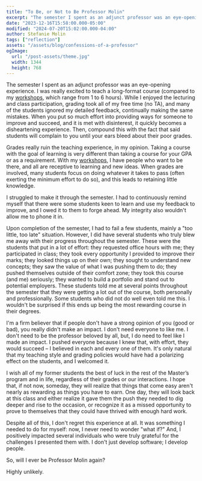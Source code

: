 ```yaml
---
title: "To Be, or Not to Be Professor Molin"
excerpt: "The semester I spent as an adjunct professor was an eye-opening experience. If you want to find out why, you will have to read this blog post. No spoilers here. 🤫"
date: "2023-12-16T15:58:00.000-05:00"
modified: "2024-07-20T15:02:00.000-04:00"
author: Stefanie Molin
tags: ["reflection"]
assets: "/assets/blog/confessions-of-a-professor"
ogImage:
  url: "/post-assets/theme.jpg"
  width: 1344
  height: 768
---
```


The semester I spent as an adjunct professor was an eye-opening experience. I was really excited to teach a long-format course (compared to my [workshops](/workshops/), which range from 1 to 6 hours). While I enjoyed the lecturing and class participation, grading took all of my free time (no TA), and many of the students ignored my detailed feedback, continually making the same mistakes. When you put so much effort into providing ways for someone to improve and succeed, and it is met with disinterest, it quickly becomes a disheartening experience. Then, compound this with the fact that said students will complain to you until your ears bleed about their poor grades.

Grades really ruin the teaching experience, in my opinion. Taking a course with the goal of learning is very different than taking a course for your GPA or as a requirement. With my [workshops](/workshops/), I have people who want to be there, and all are receptive to learning and new ideas. When grades are involved, many students focus on doing whatever it takes to pass (often exerting the minimum effort to do so), and this leads to retaining little knowledge.

I struggled to make it through the semester. I had to continuously remind myself that there were some students keen to learn and use my feedback to improve, and I owed it to them to forge ahead. My integrity also wouldn't allow me to phone it in.

Upon completion of the semester, I had to fail a few students, mainly a "too little, too late" situation. However, I did have several students who truly blew me away with their progress throughout the semester. These were the students that put in a lot of effort: they requested office hours with me; they participated in class; they took every opportunity I provided to improve their marks; they looked things up on their own; they sought to understand new concepts; they saw the value of what I was pushing them to do; they pushed themselves outside of their comfort zone; they took this course (and me) seriously; they wanted to build a portfolio and stand out to potential employers. These students told me at several points throughout the semester that they were getting a lot out of the course, both personally and professionally. Some students who did not do well even told me this. I wouldn't be surprised if this ends up being the most rewarding course in their degrees.

I'm a firm believer that if people don't have a strong opinion of you (good or bad), you really didn't make an impact. I don't need everyone to like me. I don't need to be the professor beloved by all, but, I do need to feel like I made an impact. I pushed everyone because I knew that, with effort, they would succeed – I believed in each and every one of them. It's only natural that my teaching style and grading policies would have had a polarizing effect on the students, and I welcomed it.

I wish all of my former students the best of luck in the rest of the Master’s program and in life, regardless of their grades or our interactions. I hope that, if not now, someday, they will realize that things that come easy aren't nearly as rewarding as things you have to earn. One day, they will look back at this class and either realize it gave them the push they needed to dig deeper and rise to the occasion, or recognize it as a missed opportunity to prove to themselves that they could have thrived with enough hard work.

Despite all of this, I don't regret this experience at all. It was something I needed to do for myself: now, I never need to wonder "what if?" And, I positively impacted several individuals who were truly grateful for the challenges I presented them with. I don't just develop software; I develop people.

So, will I ever be Professor Molin again?

Highly unlikely.
